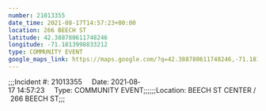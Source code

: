 ```yaml
---
number: 21013355
date_time: 2021-08-17T14:57:23+00:00
location: 266 BEECH ST
latitude: 42.388780611748246
longitude: -71.1813998833212
type: COMMUNITY EVENT
google_maps_link: https://maps.google.com/?q=42.388780611748246,-71.1813998833212
---
```


;;;Incident #: 21013355     Date: 2021‐08‐17 14:57:23     Type: COMMUNITY EVENT;;;;;;Location: BEECH ST CENTER / 266 BEECH ST;;;

